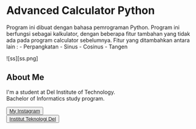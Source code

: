 # Advanced Calculator Python

Program ini dibuat dengan bahasa pemrograman Python. Program ini berfungsi sebagai kalkulator, dengan beberapa fitur tambahan yang tidak ada pada program calculator sebelumnya. Fitur yang ditambahkan antara lain :
    - Perpangkatan
    - Sinus
    - Cosinus
    - Tangen

![ss][ss.png]
## <b>About Me</b>

I'm a student at Del Institute of Technology. <br>
Bachelor of Informatics study program. <br>


<button><a href="https://www.instagram.com/gabrielhtg77/">My Instagram</a></button>
<br>
<button><a href="https://www.del.ac.id/">Institut Teknologi Del</a></button>
